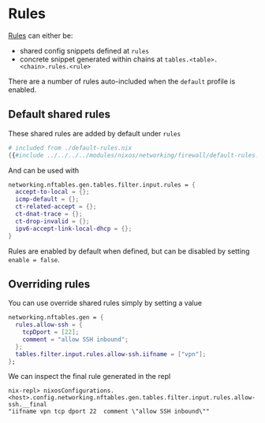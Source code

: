 # Rules

[Rules](https://wiki.nftables.org/wiki-nftables/index.php/Quick_reference-nftables_in_10_minutes#Rules) can either be:
  - shared config snippets defined at `rules`
  - concrete snippet generated within chains at `tables.<table>.<chain>.rules.<rule>`

There are a number of rules auto-included when the `default` profile is enabled.

## Default shared rules

These shared rules are added by default under `rules`

```nix
# included from ./default-rules.nix
{{#include ../../../../modules/nixos/networking/firewall/default-rules.nix}}
```

And can be used with

```nix
networking.nftables.gen.tables.filter.input.rules = {
  accept-to-local = {};
  icmp-default = {};
  ct-related-accept = {};
  ct-dnat-trace = {};
  ct-drop-invalid = {};
  ipv6-accept-link-local-dhcp = {};
}
```

Rules are enabled by default when defined, but can be disabled by setting `enable = false`.

## Overriding rules

You can use override shared rules simply by setting a value

```nix
networking.nftables.gen = {
  rules.allow-ssh = {
    tcpDport = [22];
    comment = "allow SSH inbound";
  };
  tables.filter.input.rules.allow-ssh.iifname = ["vpn"];
};
```

We can inspect the final rule generated in the repl
```nix-repl
nix-repl> nixosConfigurations.<host>.config.networking.nftables.gen.tables.filter.input.rules.allow-ssh.__final
"iifname vpn tcp dport 22  comment \"allow SSH inbound\""
```

